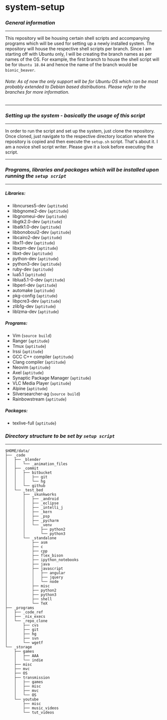 # system-setup
### *General information*
---
This repository will be housing certain shell scripts and accompanying programs which will be used for setting up a newly installed system.
The repository will house the respective shell scripts per branch. Since I am starting off with Ubuntu only, I will be creating the branch names as per names of the OS.
For example, the first branch to house the shell script will be for `Ubuntu 18.04` and hence the name of the branch would be `bionic_beaver`.
###### *Note: As of now the only support will be for Ubuntu OS which can be most probably extended to Debian based distributions. Please refer to the branches for more information.*
---
### *Setting up the system - basically the usage of this script*
---
In order to run the script and set up the system, just clone the repository. Once cloned, just navigate to the respective directory location where the repository is copied and then execute the `setup.sh` script. That's about it.
I am a novice shell script writer. Please give it a look before executing the script.

---
### *Programs, libraries and packages which will be installed upon running the `setup script`*
---
##### Libraries:
+ libncurses5-dev (`aptitude`)
+ libbgnome2-dev (`aptitude`)
+ libgnomeui-dev (`aptitude`)
+ libgtk2.0-dev (`aptitude`)
+ libatk1.0-dev (`aptitude`)
+ libbonoboui2-dev (`aptitude`)
+ libcairo2-dev (`aptitude`)
+ libx11-dev (`aptitude`)
+ libxpm-dev  (`aptitude`)
+ libxt-dev  (`aptitude`)
+ python-dev  (`aptitude`)
+ python3-dev (`aptitude`)
+ ruby-dev  (`aptitude`)
+ lua5.1  (`aptitude`)
+ liblua5.1-0-dev  (`aptitude`)
+ libperl-dev (`aptitude`)
+ automake (`aptitude`)
+ pkg-config (`aptitude`)
+ libpcre3-dev (`aptitude`)
+ zlib1g-dev (`aptitude`)
+ liblzma-dev (`aptitude`)

##### Programs:
- Vim (`source build`)
- Ranger (`aptitude`)
- Tmux (`aptitude`)
- Irssi (`aptitude`)
- GCC C++ compiler (`aptitude`)
- Clang compiler (`aptitude`)
- Neovim (`aptitude`)
- Axel (`aptitude`)
- Synaptic Package Manager (`aptitude`)
- VLC Media Player (`aptitude`)
- Alpine (`aptitude`)
- Silversearcher-ag (`source build`)
- Rainbowstream (`aptitude`)

##### Packages:
* texlive-full (`aptitude`)

### *Directory structure to be set by `setup script`*
---
```
$HOME/data/
├── _code
│   ├── _blender
│   │   └── _animation_files
│   ├── _commit
│   │   ├── bitbucket
│   │   │   ├── git
│   │   │   └── hg
│   │   └── github
│   └── _test_bed
│       ├── _skunkworks
│       │   ├── _android
│       │   ├── _eclipse
│       │   ├── _intelli_j
│       │   ├── _kern
│       │   ├── _psp
│       │   ├── _pycharm
│       │   └── _venv
│       │       ├── python2
│       │       └── python3
│       └── _standalone
│           ├── asm
│           ├── c
│           ├── cpp
│           ├── flex_bison
│           ├── ipython_notebooks
│           ├── java
│           ├── javascript
│           │   ├── angular
│           │   ├── jquery
│           │   └── node
│           ├── misc
│           ├── python2
│           ├── python3
│           ├── shell
│           └── TeX
├── _programs
│   ├── _code_ref
│   ├── _nix_execs
│   └── _repo_clone
│       ├── cvs
│       ├── git
│       ├── hg
│       ├── svn
│       └── wgetf
└── _storage
    ├── games
    │   ├── AAA
    │   └── indie
    ├── misc
    ├── mvc
    ├── OS
    ├── transmission
    │   ├── games
    │   ├── misc
    │   ├── mvc
    │   └── OS
    └── youtube
        ├── misc
        ├── music_videos
        └── tut_videos
```
